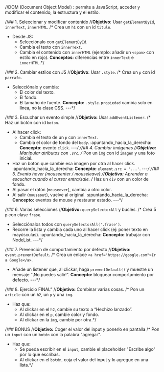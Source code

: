 //DOM (Document Object Model) : permite a JavaScript, acceder y modificar el contenido, la estructura y el estilo.

//## 1. Seleccionar y modificar contenido
//**Objetivo:** Usar `getElementById`, `innerText`, `innerHTML`.
/* Crea un `h1` con un id `titulo`.
* Desde JS:
  * Selecciónalo con `getElementById`.
  * Cambia el texto con `innerText`.
  * Cambia el contenido con `innerHTML` (ejemplo: añadir un `<span>` con estilo en rojo).
**Conceptos:** diferencias entre `innerText` e `innerHTML`.*/


//## 2. Cambiar estilos con JS
//**Objetivo:** Usar `.style`.
/* Crea un `p` con id `parrafo`.
* Selecciónalo y cambia:
  * El color del texto.
  * El fondo.
  * El tamaño de fuente.
**Concepto:** `.style.propiedad` cambia solo en línea, no la clase CSS.
---*/

//## 3. Escuchar un evento simple
//**Objetivo:** Usar `addEventListener`.
/* Haz un botón con id `boton`.
* Al hacer click:
  * Cambia el texto de un `p` con `innerText`.
  * Cambia el color de fondo del `body`.
:apuntando_hacia_la_derecha: **Concepto:** evento `click`.
---*/
//## 4. Cambiar imágenes
//**Objetivo:** Manipular atributos con `.src`.
/* Pon un `img` con id `imagen` y una foto inicial.
* Haz un botón que cambie esa imagen por otra al hacer click.
:apuntando_hacia_la_derecha: **Concepto:** `element.src = '...'`.
---*/
//## 5. Evento hover (mouseenter / mouseleave)
//**Objetivo:** Aprender a escuchar cuando el cursor entra/sale.
/* Haz un `div` con un color de fondo.
* Al pasar el ratón (`mouseover`), cambia a otro color.
* Al salir (`mouseout`), vuelve al original.
:apuntando_hacia_la_derecha: **Concepto:** eventos de mouse y restaurar estado.
---*/


//## 6. Varias selecciones
//**Objetivo:** `querySelectorAll` y bucles.
/* Crea 5 `p` con clase `frase`.
* Selecciónalos todos con `querySelectorAll('.frase')`.
* Recorre la lista y cambia cada uno al hacer click (ej: poner texto en mayúsculas).
:apuntando_hacia_la_derecha: **Concepto:** trabajar con NodeList.
---*/




//## 7. Prevención de comportamiento por defecto
//**Objetivo:** `event.preventDefault`.
/* Crea un enlace `<a href="https://google.com">Ir a Google</a>`.
* Añade un listener que, al clickar, haga `preventDefault()` y muestre un mensaje “¡No puedes salir!”.
**Concepto:** bloquear comportamiento por defecto.
---*/





//## 8. Ejercicio FINAL”
//**Objetivo:** Combinar varias cosas.
/* Pon un `article` con un `h2`, un `p` y una `img`.
* Haz que:
  * Al clickar en el `h2`, cambie su texto a “Hechizo lanzado”.
  * Al clickar en el `p`, cambie color y fondo.
  * Al clickar en la `img`, cambie por otra.*/




//## BONUS
//**Objetivo:** Coger el valor del input y ponerlo en pantalla
/* Pon un `input` con un `botón` con la palabra "agregar".
* Haz que:
  * Se pueda escribir en el `input`, cambie el placeholder "Escribe algo" por lo que escribas.
  * Al clickar en el `botón`, coja el valor del input y lo agregue en una lista.*/






